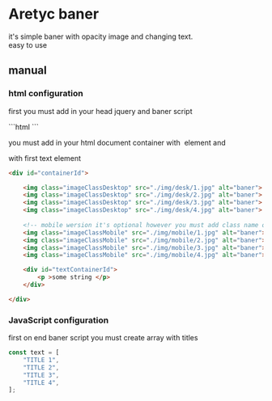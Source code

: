 <h1>
    Aretyc baner
</h1>
<p>
    it's simple baner with opacity image and changing text.
    <br> easy to use     
</p>

<h2>
manual 
</h2>
<h3>
    html configuration
</h3>
<p>
    first you must add in your head jquery and baner script 
</p>
```html
<script src="./jquery/3.2.1/jquery.min.js"></script>
<script src="./script/aretycBaner.js"></script>
```
 
<p>
    you must add in your html document container with <img> element and <div> with first text element 
</p>


```html 
<div id="containerId">

    <img class="imageClassDesktop" src="./img/desk/1.jpg" alt="baner">
    <img class="imageClassDesktop" src="./img/desk/2.jpg" alt="baner">
    <img class="imageClassDesktop" src="./img/desk/3.jpg" alt="baner">
    <img class="imageClassDesktop" src="./img/desk/4.jpg" alt="baner">
        
    <!-- mobile wersion it's optional however you must add class name or false in class     constructor -->
    <img class="imageClassMobile" src="./img/mobile/1.jpg" alt="baner">
    <img class="imageClassMobile" src="./img/mobile/2.jpg" alt="baner">
    <img class="imageClassMobile" src="./img/mobile/3.jpg" alt="baner">
    <img class="imageClassMobile" src="./img/mobile/4.jpg" alt="baner">

    <div id="textContainerId">
        <p >some string </p>
    </div>

</div>   

```

<h3>
    JavaScript configuration
</h3>
<p>
    first on  end baner script you must create array with titles 
<p>

```javascript
const text = [
    "TITLE 1",
    "TITLE 2",
    "TITLE 3",
    "TITLE 4",
];

```




